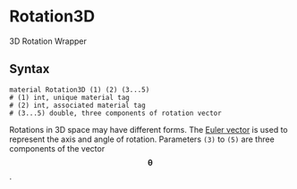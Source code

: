 # Rotation3D

3D Rotation Wrapper

## Syntax

```
material Rotation3D (1) (2) (3...5)
# (1) int, unique material tag
# (2) int, associated material tag
# (3...5) double, three components of rotation vector
```

Rotations in 3D space may have different forms. The [Euler vector](https://en.wikipedia.org/wiki/Axis%E2%80%93angle_representation) is used to represent the axis and angle of rotation. Parameters `(3)` to `(5)` are three components of the vector $$\mathbf{\theta}$$.
